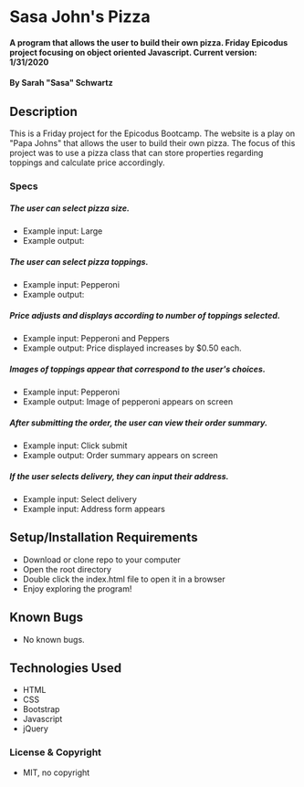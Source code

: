 # Sasa John's Pizza

#### A program that allows the user to build their own pizza. Friday Epicodus project focusing on object oriented Javascript. Current version: 1/31/2020

#### By Sarah "Sasa" Schwartz

## Description

This is a Friday project for the Epicodus Bootcamp. The website is a play on "Papa Johns" that allows the user to build their own pizza. The focus of this project was to use a pizza class that can store properties regarding toppings and calculate price accordingly.

### Specs
##### The user can select pizza size.
* Example input: Large
* Example output: 
##### The user can select pizza toppings.
* Example input: Pepperoni
* Example output: 
##### Price adjusts and displays according to number of toppings selected.
* Example input: Pepperoni and Peppers
* Example output: Price displayed increases by $0.50 each.
##### Images of toppings appear that correspond to the user's choices.
* Example input: Pepperoni
* Example output: Image of pepperoni appears on screen
##### After submitting the order, the user can view their order summary.
* Example input: Click submit
* Example output: Order summary appears on screen
##### If the user selects delivery, they can input their address.
* Example input: Select delivery
* Example input: Address form appears

## Setup/Installation Requirements

* Download or clone repo to your computer
* Open the root directory
* Double click the index.html file to open it in a browser
* Enjoy exploring the program!

## Known Bugs

* No known bugs.

## Technologies Used

* HTML
* CSS
* Bootstrap
* Javascript
* jQuery

### License & Copyright

* MIT, no copyright
